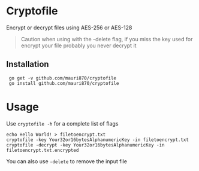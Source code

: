 # Cryptofile

Encrypt or decrypt files using AES-256 or AES-128

> Caution when using with the -delete flag, if you miss the key used for encrypt your file probably you never decrypt it

## Installation
```
 go get -v github.com/mauri870/cryptofile
 go install github.com/mauri870/cryptofile
```

# Usage
Use `cryptofile -h` for a complete list of flags

```
echo Hello World! > filetoencrypt.txt
cryptofile -key Your32or16bytesAlphanumericKey -in filetoencrypt.txt
cryptofile -decrypt -key Your32or16bytesAlphanumericKey -in filetoencrypt.txt.encrypted
```
You can also use `-delete` to remove the input file
